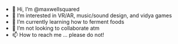 - 👋 Hi, I’m @maxwellsquared
- 👀 I’m interested in VR/AR, music/sound design, and vidya games
- 🌱 I’m currently learning how to ferment foods
- 💞️ I’m not looking to collaborate atm
- 📫 How to reach me ... please do not!

<!---
maxwellsquared/maxwellsquared is a ✨ special ✨ repository because its `README.md` (this file) appears on your GitHub profile.
You can click the Preview link to take a look at your changes.
--->

